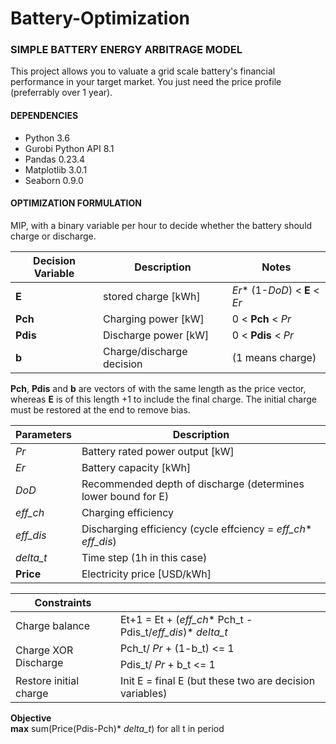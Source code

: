 # Battery-Optimization

### SIMPLE BATTERY ENERGY ARBITRAGE MODEL

This project allows you to valuate a grid scale battery's financial performance in your target market. You just need the price profile (preferrably over 1 year).

#### DEPENDENCIES
  - Python 3.6
  - Gurobi Python API 8.1
  - Pandas 0.23.4
  - Matplotlib 3.0.1
  - Seaborn 0.9.0

#### OPTIMIZATION FORMULATION

MIP, with a binary variable per hour to decide whether the battery should charge or discharge.

Decision Variable | Description | Notes
------------ | ------------- | -------------
**E** | stored charge [kWh] | _Er_* (1-_DoD_) < **E** < _Er_
**Pch** | Charging power [kW] | 0 < **Pch** < _Pr_
**Pdis**| Discharge power [kW]| 0 < **Pdis** < _Pr_
**b** | Charge/discharge decision| (1 means charge)

  **Pch**, **Pdis** and **b** are vectors of with the same length as the price vector, whereas **E** is of this length +1 to include the final charge. The initial charge must be restored at the end to remove bias.
  
  
  Parameters | Description
  ------------ | -------------
  _Pr_ | Battery rated power output [kW]
  _Er_ | Battery capacity [kWh]
  _DoD_ | Recommended depth of discharge (determines lower bound for E)
  _eff_ch_ | Charging efficiency
  _eff_dis_ | Discharging efficiency (cycle effciency = _eff_ch_* _eff_dis_)
  _delta_t_ | Time step (1h in this case)
  **Price** | Electricity price [USD/kWh]
  
  <table>
    <thead>
        <tr>
            <th>Constraints</th>
            <th>&nbsp; </th>
        </tr>
    </thead>
    <tbody>
        <tr>         
            <td>Charge balance</td>
            <td>Et+1 = Et + (<i>eff_ch</i>* Pch_t - Pdis_t/<i>eff_dis</i>)* <i>delta_t</i></td>
        </tr>
        <tr>
            <td rowspan=2>Charge XOR Discharge</td>
            <td>Pch_t/ <i>Pr</i> + (1-b_t) <= 1 </td>
        </tr>
        <tr>
            <td>Pdis_t/ <i>Pr</i> + b_t <= 1 </td>
        </tr>
        <tr>
          <td> Restore initial charge </td>
          <td> Init E = final E (but these two are decision variables) </td>
        </tr>
    </tbody>
</table>

**Objective**    
**max** sum(Price(Pdis-Pch)* _delta_t_) for all t in period
